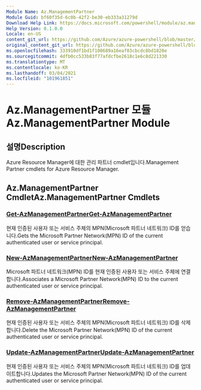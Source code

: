 ```yaml
---
Module Name: Az.ManagementPartner
Module Guid: bf60f35d-6c0b-42f2-be30-eb333a31279d
Download Help Link: https://docs.microsoft.com/powershell/module/az.managementpartner
Help Version: 0.1.0.0
Locale: en-US
content_git_url: https://github.com/Azure/azure-powershell/blob/master/src/ManagementPartner/ManagementPartner/help/Az.ManagementPartner.md
original_content_git_url: https://github.com/Azure/azure-powershell/blob/master/src/ManagementPartner/ManagementPartner/help/Az.ManagementPartner.md
ms.openlocfilehash: 333910df1bd1f100689a16eaf03cbcdc8bd1820e
ms.sourcegitcommit: 4dfb0cc533b83f77afdcfbe2618c1e6c8d221330
ms.translationtype: MT
ms.contentlocale: ko-KR
ms.lasthandoff: 03/04/2021
ms.locfileid: "101961851"
---
```

# <span data-ttu-id="292ef-101">Az.ManagementPartner 모듈</span><span class="sxs-lookup"><span data-stu-id="292ef-101">Az.ManagementPartner Module</span></span>
## <span data-ttu-id="292ef-102">설명</span><span class="sxs-lookup"><span data-stu-id="292ef-102">Description</span></span>
<span data-ttu-id="292ef-103">Azure Resource Manager에 대한 관리 파트너 cmdlet입니다.</span><span class="sxs-lookup"><span data-stu-id="292ef-103">Management Partner cmdlets for Azure Resource Manager.</span></span>

## <span data-ttu-id="292ef-104">Az.ManagementPartner Cmdlet</span><span class="sxs-lookup"><span data-stu-id="292ef-104">Az.ManagementPartner Cmdlets</span></span>
### [<span data-ttu-id="292ef-105">Get-AzManagementPartner</span><span class="sxs-lookup"><span data-stu-id="292ef-105">Get-AzManagementPartner</span></span>](Get-AzManagementPartner.md)
<span data-ttu-id="292ef-106">현재 인증된 사용자 또는 서비스 주체의 MPN(Microsoft 파트너 네트워크) ID를 얻습니다.</span><span class="sxs-lookup"><span data-stu-id="292ef-106">Gets the Microsoft Partner Network(MPN) ID of the current authenticated user or service principal.</span></span> 

### [<span data-ttu-id="292ef-107">New-AzManagementPartner</span><span class="sxs-lookup"><span data-stu-id="292ef-107">New-AzManagementPartner</span></span>](New-AzManagementPartner.md)
<span data-ttu-id="292ef-108">Microsoft 파트너 네트워크(MPN) ID를 현재 인증된 사용자 또는 서비스 주체에 연결합니다.</span><span class="sxs-lookup"><span data-stu-id="292ef-108">Associates a Microsoft Partner Network(MPN) ID to the current authenticated user or service principal.</span></span>

### [<span data-ttu-id="292ef-109">Remove-AzManagementPartner</span><span class="sxs-lookup"><span data-stu-id="292ef-109">Remove-AzManagementPartner</span></span>](Remove-AzManagementPartner.md)
<span data-ttu-id="292ef-110">현재 인증된 사용자 또는 서비스 주체의 MPN(Microsoft 파트너 네트워크) ID를 삭제합니다.</span><span class="sxs-lookup"><span data-stu-id="292ef-110">Delete the Microsoft Partner Network(MPN) ID of the current authenticated user or service principal.</span></span>

### [<span data-ttu-id="292ef-111">Update-AzManagementPartner</span><span class="sxs-lookup"><span data-stu-id="292ef-111">Update-AzManagementPartner</span></span>](Update-AzManagementPartner.md)
<span data-ttu-id="292ef-112">현재 인증된 사용자 또는 서비스 주체의 MPN(Microsoft 파트너 네트워크) ID를 업데이트합니다.</span><span class="sxs-lookup"><span data-stu-id="292ef-112">Updates the Microsoft Partner Network(MPN) ID of the current authenticated user or service principal.</span></span>

